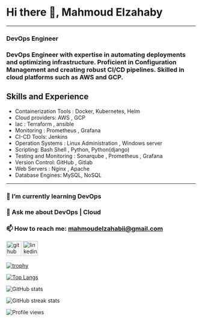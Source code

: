 # Hi there 👋, Mahmoud Elzahaby 
-------------------------------------
### DevOps Engineer
### DevOps Engineer with expertise in automating deployments and optimizing infrastructure. Proficient in Configuration Management and creating robust CI/CD pipelines. Skilled in cloud platforms such as AWS and GCP.

## Skills and Experience 
- Containerization Tools : Docker, Kubernetes, Helm
- Cloud providers: AWS , GCP
- Iac : Terraform , ansible
- Monitoring : Prometheus , Grafana
- CI-CD Tools: Jenkins
- Operation Systems : Linux Administration , Windows server
- Scripting: Bash Shell , Python, Python(django)
- Testing and Monitoring : Sonarqube , Prometheus , Grafana
- Version Control: GitHub , Gitlab
- Web Servers : Nginx , Apache
- Database Engines: MySQL, NoSQL
-------------------------------------

### 🌱 I’m currently learning DevOps 
### 💬 Ask me about DevOps | Cloud 
### 📫 How to reach me: mahmoudelzahabii@gmail.com 


[<img src='https://cdn.jsdelivr.net/npm/simple-icons@3.0.1/icons/github.svg' alt='github' height='40'>](https://github.com/mahmoudelzahaby)  [<img src='https://cdn.jsdelivr.net/npm/simple-icons@3.0.1/icons/linkedin.svg' alt='linkedin' height='40'>](https://www.linkedin.com/in/mahmoudelzahaby/)  

[![trophy](https://github-profile-trophy.vercel.app/?username=mahmoudelzahaby)](https://github.com/ryo-ma/github-profile-trophy)

[![Top Langs](https://github-readme-stats.vercel.app/api/top-langs/?username=mahmoudelzahaby)](https://github.com/anuraghazra/github-readme-stats)

![GitHub stats](https://github-readme-stats.vercel.app/api?username=mahmoudelzahaby&show_icons=true)  

![GitHub streak stats](https://streak-stats.demolab.com/?user=mahmoudelzahaby)  

![Profile views](https://gpvc.arturio.dev/mahmoudelzahaby)  
